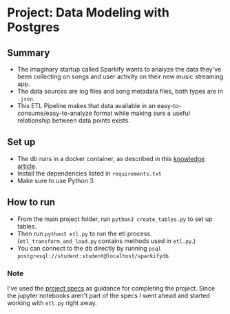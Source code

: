 # Project: Data Modeling with Postgres

## Summary
- The imaginary startup called Sparkify wants to analyze the data they've been collecting on songs 
  and user activity on their new music streaming app.
- The data sources are log files and song metadata files, both types are in `.json`.
- This ETL Pipeline makes that data available in an easy-to-consume/easy-to-analyze format while making sure
a useful relationship between data points exists.  

## Set up
- The db runs in a docker container, as described in this [knowledge article](https://knowledge.udacity.com/questions/59537).
- Install the dependencies listed in `requirements.txt`
- Make sure to use Python 3.

## How to run
- From the main project folder, run `python3 create_tables.py` to set up tables.
- Then run `python3 etl.py` to run the etl process. (`etl_transform_and_load.py` contains methods used in `etl.py`.)
- You can connect to the db directly by running `psql postgresql://student:student@localhost/sparkifydb`.

### Note
I've used the [project specs](https://review.udacity.com/#!/rubrics/2500/view) as guidance for completing the project.
Since the jupyter notebooks aren't part of the specs I went ahead and started working with `etl.py` right away.